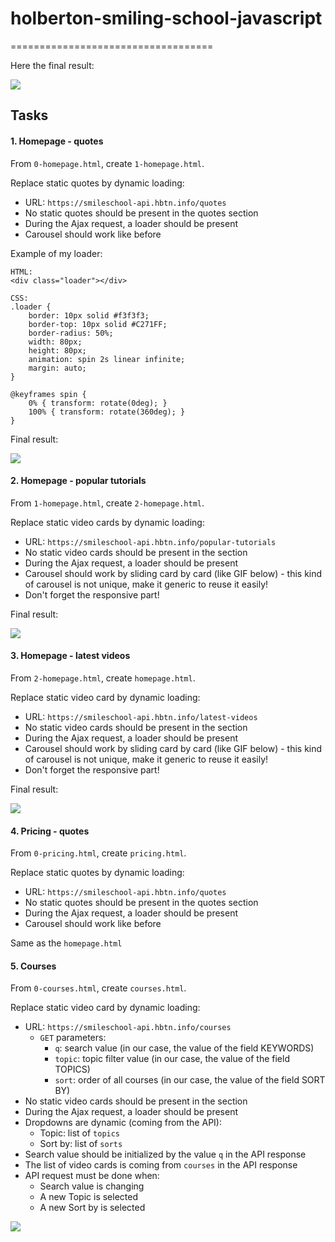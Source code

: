 # holberton-smiling-school-javascript
===================================


Here the final result:

![](https://holbertonintranet.s3.amazonaws.com/uploads/medias/2020/3/3c71cc99d2fc1c12a3d3.jpg?X-Amz-Algorithm=AWS4-HMAC-SHA256&X-Amz-Credential=AKIARDDGGGOUWMNL5ANN%2F20200425%2Fus-east-1%2Fs3%2Faws4_request&X-Amz-Date=20200425T151028Z&X-Amz-Expires=86400&X-Amz-SignedHeaders=host&X-Amz-Signature=2a626ee71ff4e09db29495acf0546be1a9ac868e8d7c64ece7f8064ecbada843)

Tasks
-----

#### 1\. Homepage - quotes

From `0-homepage.html`, create `1-homepage.html`.

Replace static quotes by dynamic loading:

-   URL: `https://smileschool-api.hbtn.info/quotes`
-   No static quotes should be present in the quotes section
-   During the Ajax request, a loader should be present
-   Carousel should work like before

Example of my loader:

```
HTML:
<div class="loader"></div>

CSS:
.loader {
    border: 10px solid #f3f3f3;
    border-top: 10px solid #C271FF;
    border-radius: 50%;
    width: 80px;
    height: 80px;
    animation: spin 2s linear infinite;
    margin: auto;
}

@keyframes spin {
    0% { transform: rotate(0deg); }
    100% { transform: rotate(360deg); }
}

```

Final result:

![](https://holbertonintranet.s3.amazonaws.com/uploads/medias/2020/4/044058b378bfef994b7c9dd672de1dca33d5f576.gif?X-Amz-Algorithm=AWS4-HMAC-SHA256&X-Amz-Credential=AKIARDDGGGOUWMNL5ANN%2F20200425%2Fus-east-1%2Fs3%2Faws4_request&X-Amz-Date=20200425T151028Z&X-Amz-Expires=86400&X-Amz-SignedHeaders=host&X-Amz-Signature=279436653ce75f8e968c2ddb9918695029ce77c98d35fd93f254fc93108d0dcf)

#### 2\. Homepage - popular tutorials

From `1-homepage.html`, create `2-homepage.html`.

Replace static video cards by dynamic loading:

-   URL: `https://smileschool-api.hbtn.info/popular-tutorials`
-   No static video cards should be present in the section
-   During the Ajax request, a loader should be present
-   Carousel should work by sliding card by card (like GIF below) - this kind of carousel is not unique, make it generic to reuse it easily!
-   Don't forget the responsive part!

Final result:

![](https://holbertonintranet.s3.amazonaws.com/uploads/medias/2020/4/0efb5ff68c622f830a70e7aaf16bac87822462af.gif?X-Amz-Algorithm=AWS4-HMAC-SHA256&X-Amz-Credential=AKIARDDGGGOUWMNL5ANN%2F20200425%2Fus-east-1%2Fs3%2Faws4_request&X-Amz-Date=20200425T151028Z&X-Amz-Expires=86400&X-Amz-SignedHeaders=host&X-Amz-Signature=0571fe1718ce5a4ab72d6a84b15ce7ade3278012029fc5f66bd79181d990f41b)

#### 3\. Homepage - latest videos

From `2-homepage.html`, create `homepage.html`.

Replace static video card by dynamic loading:

-   URL: `https://smileschool-api.hbtn.info/latest-videos`
-   No static video cards should be present in the section
-   During the Ajax request, a loader should be present
-   Carousel should work by sliding card by card (like GIF below) - this kind of carousel is not unique, make it generic to reuse it easily!
-   Don't forget the responsive part!

Final result:

![](https://holbertonintranet.s3.amazonaws.com/uploads/medias/2020/4/c9a421edef604cee434f02f26328f6a549abd81a.gif?X-Amz-Algorithm=AWS4-HMAC-SHA256&X-Amz-Credential=AKIARDDGGGOUWMNL5ANN%2F20200425%2Fus-east-1%2Fs3%2Faws4_request&X-Amz-Date=20200425T151028Z&X-Amz-Expires=86400&X-Amz-SignedHeaders=host&X-Amz-Signature=65bccf8779b3d26eef09515b6ffc59d6b9222864890d45f0df0d01134ab96c3d)


#### 4\. Pricing - quotes

From `0-pricing.html`, create `pricing.html`.

Replace static quotes by dynamic loading:

-   URL: `https://smileschool-api.hbtn.info/quotes`
-   No static quotes should be present in the quotes section
-   During the Ajax request, a loader should be present
-   Carousel should work like before

Same as the `homepage.html`

#### 5\. Courses

From `0-courses.html`, create `courses.html`.

Replace static video card by dynamic loading:

-   URL: `https://smileschool-api.hbtn.info/courses`
    -   `GET` parameters:
        -   `q`: search value (in our case, the value of the field KEYWORDS)
        -   `topic`: topic filter value (in our case, the value of the field TOPICS)
        -   `sort`: order of all courses (in our case, the value of the field SORT BY)
-   No static video cards should be present in the section
-   During the Ajax request, a loader should be present
-   Dropdowns are dynamic (coming from the API):
    -   Topic: list of `topics`
    -   Sort by: list of `sorts`
-   Search value should be initialized by the value `q` in the API response
-   The list of video cards is coming from `courses` in the API response
-   API request must be done when:
    -   Search value is changing
    -   A new Topic is selected
    -   A new Sort by is selected

![](https://holbertonintranet.s3.amazonaws.com/uploads/medias/2020/4/b081f3358ab5e79f44afc847d882bcf6fd5ef517.gif?X-Amz-Algorithm=AWS4-HMAC-SHA256&X-Amz-Credential=AKIARDDGGGOUWMNL5ANN%2F20200425%2Fus-east-1%2Fs3%2Faws4_request&X-Amz-Date=20200425T151028Z&X-Amz-Expires=86400&X-Amz-SignedHeaders=host&X-Amz-Signature=4ba71aee71658a664c98583688a46f5a91221b201c7077a7f9b1f76560ad3237)
